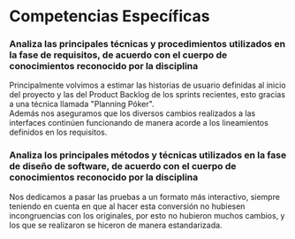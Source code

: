 # Competencias Específicas
### Analiza las principales técnicas y procedimientos utilizados en la fase de requisitos, de acuerdo con el cuerpo de conocimientos reconocido por la disciplina
Principalmente volvimos a estimar las historias de usuario definidas al inicio del proyecto y las del Product Backlog de los sprints recientes, esto gracias a una técnica llamada "Planning Póker".  
Además nos aseguramos que los diversos cambios realizados a las interfaces continúen funcionando de manera acorde a los lineamientos definidos en los requisitos.

### Analiza los principales métodos y técnicas utilizados en la fase de diseño de software, de acuerdo con el cuerpo de conocimientos reconocido por la disciplina
Nos dedicamos a pasar las pruebas a un formato más interactivo, siempre teniendo en cuenta en que al hacer esta conversión no hubiesen incongruencias con los originales, por esto no hubieron muchos cambios, y los que se realizaron se hiceron de manera estandarizada.
